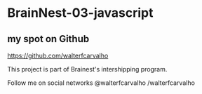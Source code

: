 # BrainNest-03-javascript

## my spot on Github
https://github.com/walterfcarvalho

This project is part of Brainest's intershipping program.

Follow me on social networks
@walterfcarvalho
/walterfcarvalho
